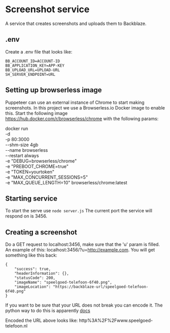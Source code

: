 # Screenshot service

A service that creates screenshots and uploads them to Backblaze.

## .env
Create a .env file that looks like:

```
BB_ACCOUNT_ID=ACCOUNT-ID
BB_APPLICATION_KEY=APP-KEY
BB_UPLOAD_URL=UPLOAD-URL
SH_SERVER_ENDPOINT=URL
```

## Setting up browserless image

Puppeteer can use an external instance of Chrome to start making screenshots. In this project we use a Browserless.io Docker image to enable this. Start the following image https://hub.docker.com/r/browserless/chrome with the following params:

docker run \
  -d \
  -p 80:3000 \
  --shm-size 4gb \
  --name browserless \
  --restart always \
  -e "DEBUG=browserless/chrome" \
  -e "PREBOOT_CHROME=true" \
  -e "TOKEN=yourtoken" \
  -e "MAX_CONCURRENT_SESSIONS=5" \
  -e "MAX_QUEUE_LENGTH=10"
  browserless/chrome:latest

## Starting service

To start the serve use `node server.js`
The current port the service will respond on is 3456.

## Creating a screenshot

Do a GET request to localhost:3456, make sure that the 'u' param is filled.
An example of this: localhost:3456/?u=http://example.com.
You will get something like this back:

```
{
    "success": true,
    "headerInformation": {},
    "statusCode": 200,
    "imageName": "speelgoed-telefoon-6f40.png",
    "imageLocation": "https://backblaze-url/speelgoed-telefoon-6f40.png"
}
```

If you want to be sure that your URL does not break you can encode it. The python way to do this is apparently [docs](https://docs.python.org/3/library/urllib.parse.html#urllib.parse.quote)

Encoded the URL above looks like: http%3A%2F%2Fwww.speelgoed-telefoon.nl
